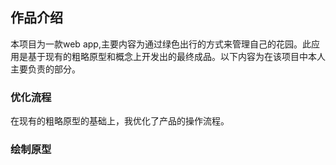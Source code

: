 ## 作品介绍
本项目为一款web app,主要内容为通过绿色出行的方式来管理自己的花园。此应用是基于现有的粗略原型和概念上开发出的最终成品。以下内容为在该项目中本人主要负责的部分。

### 优化流程
在现有的粗略原型的基础上，我优化了产品的操作流程。

### 绘制原型


